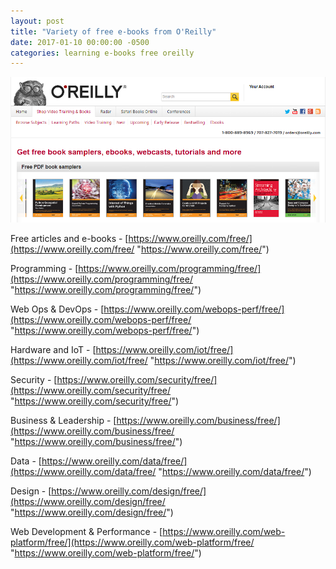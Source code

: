 ```yaml
---
layout: post
title: "Variety of free e-books from O'Reilly"
date: 2017-01-10 00:00:00 -0500
categories: learning e-books free oreilly
---
```

![alt text](/assets/free_e_book_oreilly.png "Variety of free e-books from O'Reilly") <br>

Free articles and e-books - [https://www.oreilly.com/free/](https://www.oreilly.com/free/ "https://www.oreilly.com/free/")

Programming - [https://www.oreilly.com/programming/free/](https://www.oreilly.com/programming/free/ "https://www.oreilly.com/programming/free/")

Web Ops & DevOps - [https://www.oreilly.com/webops-perf/free/](https://www.oreilly.com/webops-perf/free/ "https://www.oreilly.com/webops-perf/free/")

Hardware and IoT - [https://www.oreilly.com/iot/free/](https://www.oreilly.com/iot/free/ "https://www.oreilly.com/iot/free/")

Security - [https://www.oreilly.com/security/free/](https://www.oreilly.com/security/free/ "https://www.oreilly.com/security/free/")

Business & Leadership - [https://www.oreilly.com/business/free/](https://www.oreilly.com/business/free/ "https://www.oreilly.com/business/free/")

Data - [https://www.oreilly.com/data/free/](https://www.oreilly.com/data/free/ "https://www.oreilly.com/data/free/")

Design - [https://www.oreilly.com/design/free/](https://www.oreilly.com/design/free/ "https://www.oreilly.com/design/free/")

Web Development & Performance - [https://www.oreilly.com/web-platform/free/](https://www.oreilly.com/web-platform/free/ "https://www.oreilly.com/web-platform/free/")
